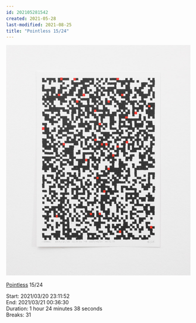 ```yaml
---
id: 202105281542
created: 2021-05-28
last-modified: 2021-08-25
title: "Pointless 15/24"
---
```

![](../assets/202105281542.jpg)

[Pointless]([[202105271855]]) 15/24 

Start: 2021/03/20 23:11:52  
End: 2021/03/21 00:36:30  
Duration: 1 hour 24 minutes 38 seconds  
Breaks: 31